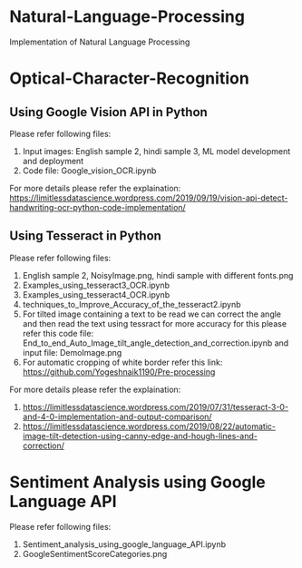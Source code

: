 # Natural-Language-Processing
Implementation of Natural Language Processing

# Optical-Character-Recognition
## Using Google Vision API in Python
  Please refer following files:
  1. Input images: English sample 2, hindi sample 3, ML model development and deployment
  2. Code file: Google_vision_OCR.ipynb
  
  For more details please refer the explaination: 
  https://limitlessdatascience.wordpress.com/2019/09/19/vision-api-detect-handwriting-ocr-python-code-implementation/
## Using Tesseract in Python
  Please refer following files:
  1. English sample 2, NoisyImage.png, hindi sample with different fonts.png
  2. Examples_using_tesseract3_OCR.ipynb
  3. Examples_using_tesseract4_OCR.ipynb
  4. techniques_to_Improve_Accuracy_of_the_tesseract2.ipynb
  5. For tilted image containing a text to be read we can correct the angle and then read the text using tessract for more accuracy for this please refer this code file: End_to_end_Auto_Image_tilt_angle_detection_and_correction.ipynb and input file: DemoImage.png  
  6. For automatic cropping of white border refer this link: https://github.com/Yogeshnaik1190/Pre-processing

  For more details please refer the explaination: 
  1. https://limitlessdatascience.wordpress.com/2019/07/31/tesseract-3-0-and-4-0-implementation-and-output-comparison/
  2. https://limitlessdatascience.wordpress.com/2019/08/22/automatic-image-tilt-detection-using-canny-edge-and-hough-lines-and-correction/


# Sentiment Analysis using Google Language API
  Please refer following files:
  1. Sentiment_analysis_using_google_language_API.ipynb
  2. GoogleSentimentScoreCategories.png
